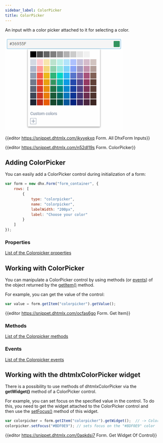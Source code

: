```yaml
---
sidebar_label: ColorPicker
title: ColorPicker
---          
```


An input with a color picker attached to it for selecting a color.

![ColorPicker](../assets/form/form_colorpicker.png)

{{editor    https://snippet.dhtmlx.com/ikyyekxq	Form. All DhxForm Inputs}}

{{editor	https://snippet.dhtmlx.com/n52dl19s	Form. ColorPicker}}

## Adding ColorPicker

You can easily add a ColorPicker control during initialization of a form:

~~~js
var form = new dhx.Form("form_container", {
    rows: [
		{
			type: "colorpicker",
            name: "colorpicker",
            labelWidth: "200px",
			label: "Choose your color"
		}
    ]
});
~~~

### Properties

[List of the Colorpicker properties](form/api/colorpicker/api_colorpicker_properties.md)

## Working with ColorPicker

You can manipulate a ColorPicker control by using methods (or [events](#eventhandling)) of the object returned by the [getItem()](form/api/form_getitem_method.md) method.

For example, you can get the value of the control:

~~~js
var value = form.getItem("colorpicker").getValue();
~~~

{{editor	https://snippet.dhtmlx.com/ocfas6go	Form. Get Item}}

### Methods

[List of the Colorpicker methods](form/api/api_overview.md#methods-5)

### Events

[List of the Colorpicker events](form/api/api_overview.md#events-5)


## Working with the dhtmlxColorPicker widget

There is a possibility to use methods of dhtmlxColorPicker via the **getWidget()** method of a ColorPicker control.

For example, you can set focus on the specified value in the control. To do this, you need to get the widget attached to the ColorPicker control and then use the [setFocus()](colorpicker/api/colorpicker_setfocus_method.md) method of this widget.

~~~js
var colorpicker = form.getItem("colorpicker").getWidget();  // -> ColorPicker
colorpicker.setFocus("#BDF0E9"); // sets focus on the "#BDF0E9" color
~~~

{{editor    https://snippet.dhtmlx.com/0aqkdsi7	Form. Get Widget Of Control}}
